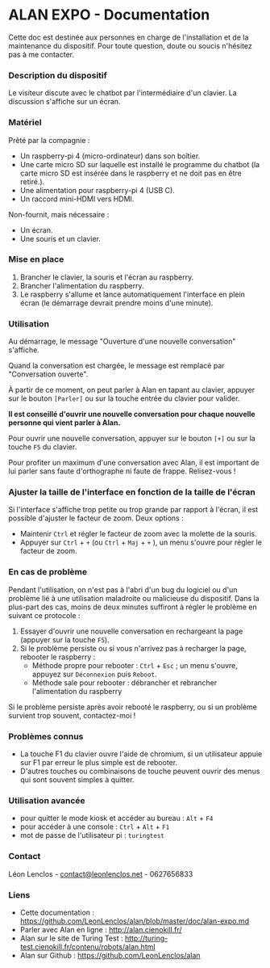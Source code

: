 
# ALAN EXPO - Documentation

Cette doc est destinée aux personnes en charge de l'installation et de la maintenance du dispositif. Pour toute question, doute ou soucis n'hésitez pas à me contacter.

### Description du dispositif

Le visiteur discute avec le chatbot par l'intermédiaire d'un clavier. La discussion s'affiche sur un écran.

### Matériel

Prêté par la compagnie :
- Un raspberry-pi 4 (micro-ordinateur) dans son boîtier.
- Une carte micro SD sur laquelle est installé le programme du chatbot (la carte micro SD est insérée dans le raspberry et ne doit pas en être retiré.).
- Une alimentation pour raspberry-pi 4 (USB C).
- Un raccord mini-HDMI vers HDMI.
  
Non-fournit, mais nécessaire :
- Un écran.
- Une souris et un clavier.

### Mise en place

1. Brancher le clavier, la souris et l'écran au raspberry.
2. Brancher l'alimentation du raspberry.
3. Le raspberry s'allume et lance automatiquement l'interface en plein écran (le démarrage devrait prendre moins d'une minute).

### Utilisation

Au démarrage, le message "Ouverture d'une nouvelle conversation" s'affiche.

Quand la conversation est chargée, le message est remplacé par "Conversation ouverte".

À partir de ce moment, on peut parler à Alan en tapant au clavier, appuyer sur le bouton `[Parler]` ou sur la touche entrée du clavier pour valider.

**Il est conseillé d'ouvrir une nouvelle conversation pour chaque nouvelle personne qui vient parler à Alan.**

Pour ouvrir une nouvelle conversation, appuyer sur le bouton `[+]` ou sur la touche `F5` du clavier.

Pour profiter un maximum d'une conversation avec Alan, il est important de lui parler sans faute d'orthographe ni faute de frappe. Relisez-vous !

### Ajuster la taille de l'interface en fonction de la taille de l'écran

Si l'interface s'affiche trop petite ou trop grande par rapport à l'écran, il est possible d'ajuster le facteur de zoom. Deux options :
- Maintenir `Ctrl` et régler le facteur de zoom avec la molette de la souris.
- Appuyer sur `Ctrl` + `+` (ou `Ctrl` + `Maj` + `+` ), un menu s'ouvre pour régler le facteur de zoom.

### En cas de problème

Pendant l'utilisation, on n'est pas à l'abri d'un bug du logiciel ou d'un problème lié à une utilisation maladroite ou malicieuse du dispositif. Dans la plus-part des cas, moins de deux minutes suffiront à régler le problème en suivant ce protocole :

1. Essayer d'ouvrir une nouvelle conversation en rechargeant la page (appuyer sur la touche `F5`).
2. Si le problème persiste ou si vous n'arrivez pas à recharger la page, rebooter le raspberry :
    - Méthode propre pour rebooter : `Ctrl` + `Esc` ; un menu s'ouvre, appuyez sur `Déconnexion` puis `Reboot`.
    - Méthode sale pour rebooter : débrancher et rebrancher l'alimentation du raspberry

Si le problème persiste après avoir rebooté le raspberry, ou si un problème survient trop souvent, contactez-moi !

### Problèmes connus

- La touche F1 du clavier ouvre l'aide de chromium, si un utilisateur appuie sur F1 par erreur le plus simple est de rebooter.
- D'autres touches ou combinaisons de touche peuvent ouvrir des menus qui sont souvent simples à quitter.

### Utilisation avancée

- pour quitter le mode kiosk et accéder au bureau : `Alt` + `F4`
- pour accéder à une console : `Ctrl` + `Alt` + `F1`
- mot de passe de l'utilisateur pi : `turingtest`

### Contact

Léon Lenclos - contact@leonlenclos.net - 0627656833

### Liens

- Cette documentation : https://github.com/LeonLenclos/alan/blob/master/doc/alan-expo.md
- Parler avec Alan en ligne : http://alan.cienokill.fr/
- Alan sur le site de Turing Test : http://turing-test.cienokill.fr/contenu/robots/alan.html
- Alan sur Github : https://github.com/LeonLenclos/alan
